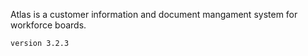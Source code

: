 Atlas is a customer information and document mangament system for workforce boards. 


```
version 3.2.3
```